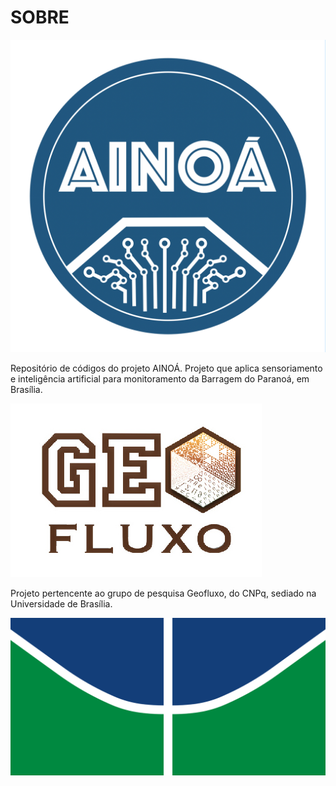 # SOBRE

![Projeto AINOÁ](https://raw.githubusercontent.com/Projeto-Ainoa/about/master/AINOA.png)

Repositório de códigos do projeto AINOÁ. Projeto que aplica sensoriamento e inteligência artificial para monitoramento da Barragem do Paranoá, em Brasília. 

![Grupo de Pesquisa GEOFLUXO](https://raw.githubusercontent.com/Projeto-Ainoa/about/master/geofluxo.jpg)

Projeto pertencente ao grupo de pesquisa Geofluxo, do CNPq, sediado na Universidade de Brasília.

![Universidade de Brasília](https://raw.githubusercontent.com/Projeto-Ainoa/about/master/unb.png)
